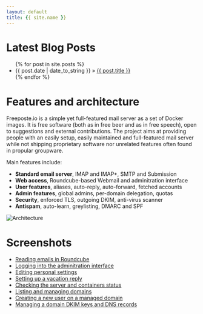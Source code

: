 ```yaml
---
layout: default
title: {{ site.name }}
---
```


# Latest Blog Posts

<ul>
{% for post in site.posts %}
  <li><span>{{ post.date | date_to_string }}</span> &raquo; <a href="{{ site.baseurl }}{{ post.url }}">{{ post.title }}</a></li>
{% endfor %}
</ul>

# Features and architecture

Freeposte.io is a simple yet full-featured mail server as a set of Docker images.
It is free software (both as in free beer and as in free speech), open to
suggestions and external contributions. The project aims at providing people
with an easily setup, easily maintained and full-featured mail server while
not shipping proprietary software nor unrelated features often found in
propular groupware.

Main features include:

- **Standard email server**, IMAP and IMAP+, SMTP and Submission
- **Web access**, Roundcube-based Webmail and adminitration interface
- **User features**, aliases, auto-reply, auto-forward, fetched accounts
- **Admin features**, global admins, per-domain delegation, quotas
- **Security**, enforced TLS, outgoing DKIM, anti-virus scanner
- **Antispam**, auto-learn, greylisting, DMARC and SPF

![Architecture](images/archi.png)

# Screenshots

- [Reading emails in Roundcube](screenshots/roundcube.png)
- [Logging into the adminitration interface](screenshots/login.png)
- [Editing personal settings](screenshots/dashboard.png)
- [Setting up a vacation reply](screenshots/vacation.png)
- [Checking the server and containers status](screenshots/status.png)
- [Listing and managing domains](screenshots/domains.png)
- [Creating a new user on a managed domain](screenshots/create.png)
- [Managing a domain DKIM keys and DNS records](screenshots/vacation.png)
